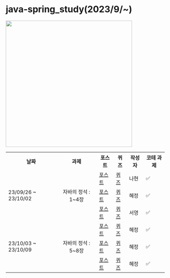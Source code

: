 # java-spring_study(2023/9/~)
<img src="https://github.com/hyezg/java-spring_study/assets/112006114/1c6a2309-fa38-4c97-9c17-fa8a2a3c6199" height="400">
<table>
<tbody>
  <tr>
    <th>날짜</th>
    <th>과제</th>
    <th>포스트</th>
    <th>퀴즈</th>
    <th>작성자</th>
    <th>코테 과제</th>
  </tr>
 
  <tr>
    <td rowspan="3" align="3">23/09/26 ~ 23/10/02</td>
    <td rowspan="3" align="center">자바의 정석 : 1~4장 </td>
    <td><a href="https://www.notion.so/inqq/1-10-01-9c08436b1b204f5686b5fb7b4a924aff?pvs=4">포스트</a></td>
    <td><a href="https://www.notion.so/inqq/10-3-10-9-ch05-08-cabc34f9a6854ad7a2f22de1e84b5e19?pvs=4#44120e6c73b84762872616b9094c3d3c">퀴즈</a></td>
    <td>나현</td>
    <td>✅</td>
  </tr>
  
  <tr>
    <td><a href="https://www.notion.so/inqq/9-25-10-1-ch01-04-e960b1c5facd4867821f04ac79a2253f?pvs=4/">포스트</a></td> 
    <td><a href="https://www.notion.so/inqq/10-3-10-9-ch05-08-cabc34f9a6854ad7a2f22de1e84b5e19?pvs=4#44120e6c73b84762872616b9094c3d3c">퀴즈</a></td>
    <td>혜정</td>
    <td>✅</td>
  </tr>
  </tr>
   <tr>
    <td><a href="https://www.notion.so/inqq/1-10-2-1bfb9ee921914ea2aa00c3c4daf8b109?pvs=4">포스트</a></td>
    <td><a href="https://www.notion.so/inqq/10-3-10-9-ch05-08-cabc34f9a6854ad7a2f22de1e84b5e19?pvs=4#44120e6c73b84762872616b9094c3d3c">퀴즈</a></td>
    <td>서영</td>
    <td>✅</td>
  </tr>
  </tr>

  <tr>
    <td rowspan="3" align="3">23/10/03 ~ 23/10/09</td>
    <td rowspan="3" align="center">자바의 정석 : 5~8장</td>
    <td><a href="https://www.notion.so/inqq/9-25-10-1-ch01-04-e960b1c5facd4867821f04ac79a2253f?pvs=4/">포스트</a></td>
     <td><a href="https://www.notion.so/inqq/10-3-10-9-ch05-08-cabc34f9a6854ad7a2f22de1e84b5e19?pvs=4#44120e6c73b84762872616b9094c3d3c">퀴즈</a></td>
    <td>혜정</td>
    <td>✅</td>
  </tr>
  <tr>
    <td><a href="https://www.notion.so/inqq/9-25-10-1-ch01-04-e960b1c5facd4867821f04ac79a2253f?pvs=4/">포스트</a></td>
    <td><a href="https://www.notion.so/inqq/10-3-10-9-ch05-08-cabc34f9a6854ad7a2f22de1e84b5e19?pvs=4#44120e6c73b84762872616b9094c3d3c">퀴즈</a></td>
    <td>혜정</td>
    <td>✅</td>
  </tr>
   <tr>
    <td><a href="https://www.notion.so/inqq/9-25-10-1-ch01-04-e960b1c5facd4867821f04ac79a2253f?pvs=4/">포스트</a></td>
    <td><a href="https://www.notion.so/inqq/10-3-10-9-ch05-08-cabc34f9a6854ad7a2f22de1e84b5e19?pvs=4#44120e6c73b84762872616b9094c3d3c">퀴즈</a></td>
    <td>혜정</td>
    <td>✅</td>
  </tr>

  
</tbody>
